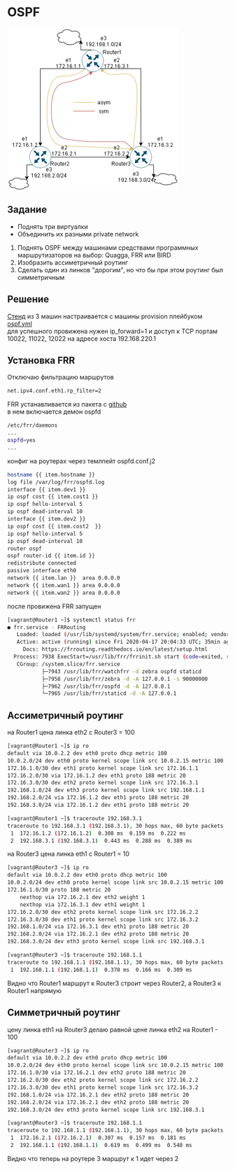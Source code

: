 # OSPF
![схема](dz-20.png)
## Задание
- Поднять три виртуалки  
- Объединить их разными private network  
1. Поднять OSPF между машинами средствами программных маршрутизаторов на выбор: Quagga, FRR или BIRD  
2. Изобразить ассиметричный роутинг  
3. Сделать один из линков "дорогим", но что бы при этом роутинг был симметричным  

## Решение
[Стенд](Vagrantfile) из 3 машин настраивается с машины provision плейбуком [ospf.yml](ospf.yml)  
для успешного провижена нужен ip_forward=1 и доступ к TCP портам 10022, 11022, 12022 на адресе хоста 192.168.220.1  
## Установка FRR
Отключаю фильтрацию маршрутов
```bash
net.ipv4.conf.eth1.rp_filter=2
```
FRR устанавливается из пакета с [github](https://github.com/FRRouting/frr/releases/download/frr-7.2/frr-7.2-01.el7.centos.x86_64.rpm)  
в нем включается демон ospfd  
```bash
/etc/frr/daemons
...
ospfd=yes
...
```
конфиг на роутерах через темлпейт ospfd.conf.j2  
```bash
hostname {{ item.hostname }}
log file /var/log/frr/ospfd.log
interface {{ item.dev1 }}
ip ospf cost {{ item.cost1 }}
ip ospf hello-interval 5
ip ospf dead-interval 10
interface {{ item.dev2 }}
ip ospf cost {{ item.cost2  }}
ip ospf hello-interval 5
ip ospf dead-interval 10
router ospf
ospf router-id {{ item.id }}
redistribute connected
passive interface eth0
network {{ item.lan }}  area 0.0.0.0
network {{ item.wan1 }} area 0.0.0.0
network {{ item.wan2 }} area 0.0.0.0
```
после провижена FRR запущен  
```bash
[vagrant@Router1 ~]$ systemctl status frr
● frr.service - FRRouting
   Loaded: loaded (/usr/lib/systemd/system/frr.service; enabled; vendor preset: disabled)
   Active: active (running) since Fri 2020-04-17 20:04:33 UTC; 35min ago
     Docs: https://frrouting.readthedocs.io/en/latest/setup.html
  Process: 7938 ExecStart=/usr/lib/frr/frrinit.sh start (code=exited, status=0/SUCCESS)
   CGroup: /system.slice/frr.service
           ├─7943 /usr/lib/frr/watchfrr -d zebra ospfd staticd
           ├─7958 /usr/lib/frr/zebra -d -A 127.0.0.1 -s 90000000
           ├─7962 /usr/lib/frr/ospfd -d -A 127.0.0.1
           └─7965 /usr/lib/frr/staticd -d -A 127.0.0.1
```

## Ассиметричный роутинг
на Router1 цена линка eth2 с Router3 = 100  
```bash
[vagrant@Router1 ~]$ ip ro
default via 10.0.2.2 dev eth0 proto dhcp metric 100 
10.0.2.0/24 dev eth0 proto kernel scope link src 10.0.2.15 metric 100 
172.16.1.0/30 dev eth1 proto kernel scope link src 172.16.1.1 
172.16.2.0/30 via 172.16.1.2 dev eth1 proto 188 metric 20 
172.16.3.0/30 dev eth2 proto kernel scope link src 172.16.3.1 
192.168.1.0/24 dev eth3 proto kernel scope link src 192.168.1.1 
192.168.2.0/24 via 172.16.1.2 dev eth1 proto 188 metric 20 
192.168.3.0/24 via 172.16.1.2 dev eth1 proto 188 metric 20 
```
```bash
[vagrant@Router1 ~]$ traceroute 192.168.3.1
traceroute to 192.168.3.1 (192.168.3.1), 30 hops max, 60 byte packets
 1  172.16.1.2 (172.16.1.2)  0.308 ms  0.159 ms  0.222 ms
 2  192.168.3.1 (192.168.3.1)  0.443 ms  0.288 ms  0.389 ms
```
на Router3 цена линка eth1 с Router1 = 10  
```bash
[vagrant@Router3 ~]$ ip ro
default via 10.0.2.2 dev eth0 proto dhcp metric 100 
10.0.2.0/24 dev eth0 proto kernel scope link src 10.0.2.15 metric 100 
172.16.1.0/30 proto 188 metric 20 
	nexthop via 172.16.2.1 dev eth2 weight 1 
	nexthop via 172.16.3.1 dev eth1 weight 1 
172.16.2.0/30 dev eth2 proto kernel scope link src 172.16.2.2 
172.16.3.0/30 dev eth1 proto kernel scope link src 172.16.3.2 
192.168.1.0/24 via 172.16.3.1 dev eth1 proto 188 metric 20 
192.168.2.0/24 via 172.16.2.1 dev eth2 proto 188 metric 20 
192.168.3.0/24 dev eth3 proto kernel scope link src 192.168.3.1 
```
```bash
[vagrant@Router3 ~]$ traceroute 192.168.1.1
traceroute to 192.168.1.1 (192.168.1.1), 30 hops max, 60 byte packets
 1  192.168.1.1 (192.168.1.1)  0.370 ms  0.166 ms  0.309 ms
```
Видно что Router1 маршрут к Router3 строит через Router2, а Router3 к Router1 напрямую  
## Симметричный роутинг
цену линка eth1 на Router3 делаю равной цене линка eth2 на Router1 - 100  
```bash
[vagrant@Router3 ~]$ ip ro
default via 10.0.2.2 dev eth0 proto dhcp metric 100 
10.0.2.0/24 dev eth0 proto kernel scope link src 10.0.2.15 metric 100 
172.16.1.0/30 via 172.16.2.1 dev eth2 proto 188 metric 20 
172.16.2.0/30 dev eth2 proto kernel scope link src 172.16.2.2 
172.16.3.0/30 dev eth1 proto kernel scope link src 172.16.3.2 
192.168.1.0/24 via 172.16.2.1 dev eth2 proto 188 metric 20 
192.168.2.0/24 via 172.16.2.1 dev eth2 proto 188 metric 20 
192.168.3.0/24 dev eth3 proto kernel scope link src 192.168.3.1 
```
```bash
[vagrant@Router3 ~]$ traceroute 192.168.1.1
traceroute to 192.168.1.1 (192.168.1.1), 30 hops max, 60 byte packets
 1  172.16.2.1 (172.16.2.1)  0.307 ms  0.157 ms  0.181 ms
 2  192.168.1.1 (192.168.1.1)  0.619 ms  0.499 ms  0.540 ms
```

Видно что теперь на роутере 3 маршрут к 1 идет через 2  

